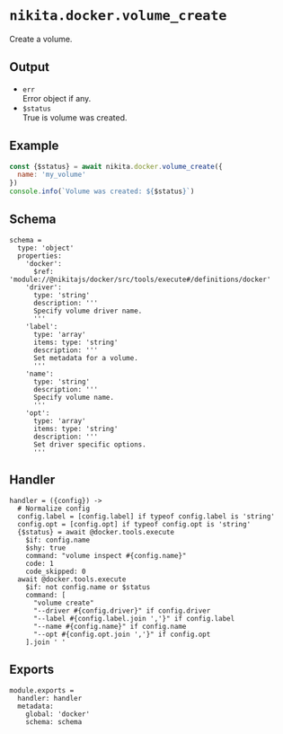 
# `nikita.docker.volume_create`

Create a volume.

## Output

* `err`   
  Error object if any.   
* `$status`   
  True is volume was created.

## Example

```js
const {$status} = await nikita.docker.volume_create({
  name: 'my_volume'
})
console.info(`Volume was created: ${$status}`)
```

## Schema

    schema =
      type: 'object'
      properties:
        'docker':
          $ref: 'module://@nikitajs/docker/src/tools/execute#/definitions/docker'
        'driver':
          type: 'string'
          description: '''
          Specify volume driver name.
          '''
        'label':
          type: 'array'
          items: type: 'string'
          description: '''
          Set metadata for a volume.
          '''
        'name':
          type: 'string'
          description: '''
          Specify volume name.
          '''
        'opt':
          type: 'array'
          items: type: 'string'
          description: '''
          Set driver specific options.
          '''

## Handler

    handler = ({config}) ->
      # Normalize config
      config.label = [config.label] if typeof config.label is 'string'
      config.opt = [config.opt] if typeof config.opt is 'string'
      {$status} = await @docker.tools.execute
        $if: config.name
        $shy: true
        command: "volume inspect #{config.name}"
        code: 1
        code_skipped: 0
      await @docker.tools.execute
        $if: not config.name or $status
        command: [
          "volume create"
          "--driver #{config.driver}" if config.driver
          "--label #{config.label.join ','}" if config.label
          "--name #{config.name}" if config.name
          "--opt #{config.opt.join ','}" if config.opt
        ].join ' '

## Exports

    module.exports =
      handler: handler
      metadata:
        global: 'docker'
        schema: schema
